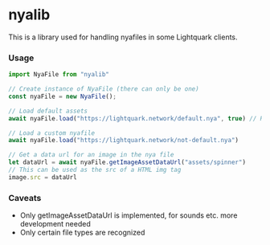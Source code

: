 # nyalib

This is a library used for handling nyafiles in some Lightquark clients.

### Usage

```js
import NyaFile from "nyalib"

// Create instance of NyaFile (there can only be one)
const nyaFile = new NyaFile();

// Load default assets
await nyaFile.load("https://lightquark.network/default.nya", true) // Replace URL here

// Load a custom nyafile
await nyaFile.load("https://lightquark.network/not-default.nya")

// Get a data url for an image in the nya file
let dataUrl = await nyaFile.getImageAssetDataUrl("assets/spinner")
// This can be used as the src of a HTML img tag
image.src = dataUrl
```

### Caveats

- Only getImageAssetDataUrl is implemented, for sounds etc. more development needed
- Only certain file types are recognized